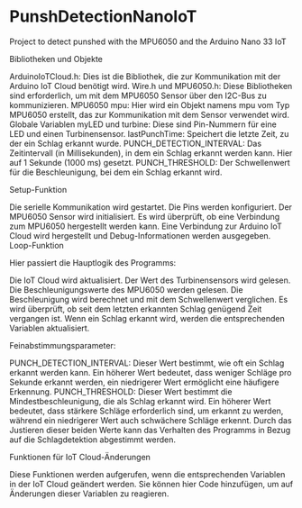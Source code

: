 # PunshDetectionNanoIoT

Project to detect punshed with the MPU6050 and the Arduino Nano 33 IoT


Bibliotheken und Objekte

ArduinoIoTCloud.h: Dies ist die Bibliothek, die zur Kommunikation mit der Arduino IoT Cloud benötigt wird.
Wire.h und MPU6050.h: Diese Bibliotheken sind erforderlich, um mit dem MPU6050 Sensor über den I2C-Bus zu kommunizieren.
MPU6050 mpu: Hier wird ein Objekt namens mpu vom Typ MPU6050 erstellt, das zur Kommunikation mit dem Sensor verwendet wird.
Globale Variablen
myLED und turbine: Diese sind Pin-Nummern für eine LED und einen Turbinensensor.
lastPunchTime: Speichert die letzte Zeit, zu der ein Schlag erkannt wurde.
PUNCH_DETECTION_INTERVAL: Das Zeitintervall (in Millisekunden), in dem ein Schlag erkannt werden kann. Hier auf 1 Sekunde (1000 ms) gesetzt.
PUNCH_THRESHOLD: Der Schwellenwert für die Beschleunigung, bei dem ein Schlag erkannt wird.


Setup-Funktion

Die serielle Kommunikation wird gestartet.
Die Pins werden konfiguriert.
Der MPU6050 Sensor wird initialisiert.
Es wird überprüft, ob eine Verbindung zum MPU6050 hergestellt werden kann.
Eine Verbindung zur Arduino IoT Cloud wird hergestellt und Debug-Informationen werden ausgegeben.
Loop-Funktion


Hier passiert die Hauptlogik des Programms:

Die IoT Cloud wird aktualisiert.
Der Wert des Turbinensensors wird gelesen.
Die Beschleunigungswerte des MPU6050 werden gelesen.
Die Beschleunigung wird berechnet und mit dem Schwellenwert verglichen.
Es wird überprüft, ob seit dem letzten erkannten Schlag genügend Zeit vergangen ist.
Wenn ein Schlag erkannt wird, werden die entsprechenden Variablen aktualisiert.


Feinabstimmungsparameter:

PUNCH_DETECTION_INTERVAL: Dieser Wert bestimmt, wie oft ein Schlag erkannt werden kann. Ein höherer Wert bedeutet, dass weniger Schläge pro Sekunde erkannt werden, ein niedrigerer Wert ermöglicht eine häufigere Erkennung.
PUNCH_THRESHOLD: Dieser Wert bestimmt die Mindestbeschleunigung, die als Schlag erkannt wird. Ein höherer Wert bedeutet, dass stärkere Schläge erforderlich sind, um erkannt zu werden, während ein niedrigerer Wert auch schwächere Schläge erkennt.
Durch das Justieren dieser beiden Werte kann das Verhalten des Programms in Bezug auf die Schlagdetektion abgestimmt werden.


Funktionen für IoT Cloud-Änderungen

Diese Funktionen werden aufgerufen, wenn die entsprechenden Variablen in der IoT Cloud geändert werden. Sie können hier Code hinzufügen, um auf Änderungen dieser Variablen zu reagieren.

